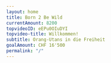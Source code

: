 ```yaml
---
layout: home
title: Born 2 Be Wild
currentAmount: 8200
topvideoID: eEPu0OIuDYI
topvideo-title: Willkommen!
subtitle: Orang-Utans in die Freiheit
goalAmount: CHF 16'500
permalink: "/"
---
```

